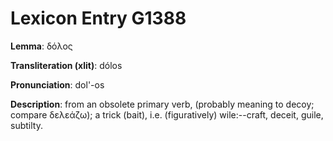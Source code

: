 # Lexicon Entry G1388

**Lemma**: δόλος

**Transliteration (xlit)**: dólos

**Pronunciation**: dol'-os

**Description**:
from an obsolete primary verb,  (probably meaning to decoy; compare δελεάζω); a trick (bait), i.e. (figuratively) wile:--craft, deceit, guile, subtilty.
